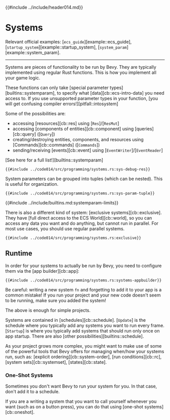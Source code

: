 {{#include ../include/header014.md}}

# Systems

Relevant official examples:
[`ecs_guide`][example::ecs_guide],
[`startup_system`][example::startup_system],
[`system_param`][example::system_param].

---

Systems are pieces of functionality to be run by Bevy. They are typically
implemented using regular Rust functions. This is how you implement all
your game logic.

These functions can only take [special parameter types][builtins::systemparam],
to specify what [data][cb::ecs-intro-data] you need access to. If you use
unsupported parameter types in your function, [you will get confusing compiler
errors!][pitfall::intosystem]

Some of the possibilities are:
 - accessing [resources][cb::res] using [`Res`]/[`ResMut`]
 - accessing [components of entities][cb::component] using [queries][cb::query] ([`Query`])
 - creating/destroying entities, components, and resources using [Commands][cb::commands] ([`Commands`])
 - sending/receiving [events][cb::event] using [`EventWriter`]/[`EventReader`]

[See here for a full list!][builtins::systemparam]

```rust,no_run,noplayground
{{#include ../code014/src/programming/systems.rs:sys-debug-res}}
```

System parameters can be grouped into tuples (which can be nested). This is
useful for organization.

```rust,no_run,noplayground
{{#include ../code014/src/programming/systems.rs:sys-param-tuple}}
```

{{#include ../include/builtins.md:systemparam-limits}}

There is also a different kind of system: [exclusive systems][cb::exclusive].
They have [full direct access to the ECS World][cb::world], so you can access
any data you want and do anything, but cannot run in parallel. For most use
cases, you should use regular parallel systems.

```rust,no_run,noplayground
{{#include ../code014/src/programming/systems.rs:exclusive}}
```

## Runtime

In order for your systems to actually be run by Bevy, you need to configure
them via the [app builder][cb::app]:

```rust,no_run,noplayground
{{#include ../code014/src/programming/systems.rs:systems-appbuilder}}
```

Be careful: writing a new system `fn` and forgetting to add it to your app is a
common mistake! If you run your project and your new code doesn't seem to be
running, make sure you added the system!

The above is enough for simple projects.

Systems are contained in [schedules][cb::schedule]. [`Update`] is the schedule
where you typically add any systems you want to run every frame. [`Startup`] is
where you typically add systems that should run only once on app startup. There
are also [other possibilities][builtins::schedule].

As your project grows more complex, you might want to make use of some of the
powerful tools that Bevy offers for managing when/how your systems run, such as:
[explicit ordering][cb::system-order], [run conditions][cb::rc], [system
sets][cb::systemset], [states][cb::state].

### One-Shot Systems

Sometimes you don't want Bevy to run your system for you. In that case,
don't add it to a schedule.

If you are a writing a system that you want to call yourself whenever
you want (such as on a button press), you can do that using [one-shot
systems][cb::oneshot].
